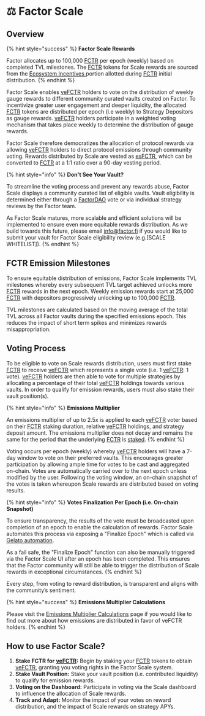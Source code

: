 # ⚖️ Factor Scale

## Overview

{% hint style="success" %}
**Factor Scale Rewards**

Factor allocates up to 100,000 [FCTR](../fctr-token/#fctr) per epoch (weekly) based on completed TVL milestones. The [FCTR](../fctr-token/#fctr) tokens for Scale rewards are sourced from the [Ecosystem Incentives  ](../fctr-token/initial-distribution.md#ecosystem-incentives-20.8)portion allotted during [FCTR](../fctr-token/#fctr) initial distribution.
{% endhint %}

Factor Scale enables [veFCTR](../fctr-token/#vefctr) holders to vote on the distribution of weekly gauge rewards to different community curated vaults created on Factor. To incentivize greater user engagement and deeper liquidity, the allocated [FCTR](../fctr-token/) tokens are distributed per epoch (i.e weekly) to Strategy Depositors as gauge rewards. [veFCTR](../fctr-token/#vefctr)  holders participate in a weighted voting mechanism that takes place weekly to determine the distribution of gauge rewards.&#x20;

Factor Scale therefore democratizes the allocation of protocol rewards via allowing [veFCTR](../fctr-token/#vefctr) holders to direct protocol emissions through community voting. Rewards distributed by Scale are vested as [esFCTR](../fctr-token/#esfctr), which can be converted to [FCTR](../fctr-token/#fctr) at a 1:1 ratio over a 90-day vesting period.&#x20;

{% hint style="info" %}
**Don't See Your Vault?**

To streamline the voting process and prevent any rewards abuse, Factor Scale displays a community curated list of eligible vaults. Vault eligibility is determined either through a [FactorDAO](../factordao/) vote or via individual strategy reviews by the Factor team.

As Factor Scale matures, more scalable and efficient solutions will be implemented to ensure even more equitable rewards distribution. As we build towards this future, please email [info@factor.fi](mailto:info@factor.fi) if you would like to submit your vault for Factor Scale eligibility review (e.g.\[SCALE WHITELIST]).
{% endhint %}

## FCTR Emission Milestones

To ensure equitable distribution of emissions, Factor Scale implements TVL milestones whereby every subsequent TVL target achieved unlocks more [FCTR](../fctr-token/#fctr) rewards in the next epoch. Weekly emission rewards start at 25,000 [FCTR](../fctr-token/#fctr) with depositors progressively unlocking up to 100,000 [FCTR](../fctr-token/#fctr).

TVL milestones are calculated based on the moving average of the total TVL across all Factor vaults during the specified emissions epoch. This reduces the impact of short term spikes and minimizes rewards misappropriation.&#x20;

## Voting Process

To be eligible to vote on Scale rewards distribution, users must first stake [FCTR](../fctr-token/#fctr) to receive [veFCTR](../fctr-token/#vefctr) which represents a single vote (i.e. 1 [veFCTR](../fctr-token/#vefctr): 1 vote). [veFCTR](../fctr-token/#vefctr) holders are then able to vote for multiple strategies by allocating a percentage of their total [veFCTR](../fctr-token/#vefctr) holdings towards various vaults. In order to qualify for emission rewards, users must also stake their vault position(s).&#x20;

{% hint style="info" %}
**Emissions Multiplier**

An emissions multiplier of up to 2.5x is applied to each [veFCTR](../fctr-token/#vefctr) voter based on their [FCTR](../fctr-token/#fctr) staking duration, relative [veFCTR](../fctr-token/#vefctr) holdings, and strategy deposit amount. The emissions multiplier does not decay and remains the same for the period that the underlying [FCTR](../fctr-token/#fctr) is [staked](../factordao/user-guides/stake-fctr.md).
{% endhint %}

Voting occurs per epoch (weekly) whereby [veFCTR](../fctr-token/#vefctr) holders will have a 7-day window to vote on their preferred vaults. This encourages greater participation by allowing ample time for votes to be cast and aggregated on-chain. Votes are automatically carried over to the next epoch unless modified by the user. Following the voting window, an on-chain snapshot of the votes is taken whereupon Scale rewards are distributed based on voting results.

{% hint style="info" %}
**Votes Finalization Per Epoch (i.e. On-chain Snapshot)**

To ensure transparency, the results of the vote must be broadcasted upon completion of an epoch to enable the calculation of rewards. Factor Scale automates this process via exposing a "Finalize Epoch" which is called via [Gelato automation](https://docs.gelato.network/web3-services/web3-functions).

As a fail safe, the "Finalize Epoch" function can also be manually triggered via the Factor Scale UI after an epoch has been completed. This ensures that the Factor community will still be able to trigger the distribution of Scale rewards in exceptional circumstances.&#x20;
{% endhint %}

Every step, from voting to reward distribution, is transparent and aligns with the community’s sentiment.

{% hint style="success" %}
**Emissions Multiplier Calculations**

Please visit the [Emissions Multiplier Calculations](emission-multiplier-calculations/) page if you would like to find out more about how emissions are distributed in favor of veFCTR holders.
{% endhint %}

## **How to use Factor Scale?**

1. **Stake FCTR for** [**veFCTR**](../fctr-token/#vefctr)**:** Begin by staking your [FCTR](../fctr-token/#fctr) tokens to obtain [veFCTR](../fctr-token/#vefctr), granting you voting rights in the Factor Scale system.
2. **Stake Vault Position:** Stake your vault position (i.e. contributed liquidity) to qualify for emission rewards.
3. **Voting on the Dashboard:** Participate in voting via the Scale dashboard to influence the allocation of Scale rewards.
4. **Track and Adapt:** Monitor the impact of your votes on reward distribution, and the impact of Scale rewards on strategy APYs.
